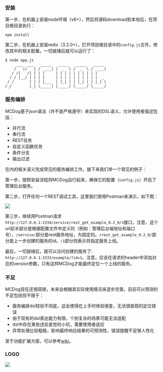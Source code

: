 ### 安装

第一步，在机器上安装node环境（v6+），然后将源码download到本地后，在项目根目录执行：

```
npm install
```

第二步，在机器上安装redis（3.2.0+），打开项目根目录中的`config.js`文件，修改其中的相关配置。一切就绪后就可以运行了：

```
$ node app.js
     ___  ___   _____   _____   _____   _____
    /   |/   | /  ___| |  _  \ /  _  \ /  ___|
   / /|   /| | | |     | | | | | | | | | |
  / / |__/ | | | |     | | | | | | | | | |  _
 / /       | | | |___  | |_| | | |_| | | |_| |
/_/        |_| \_____| |_____/ \_____/ \_____/

```

### 服务编排

MCDog基于json语法（并不是严格遵守）来实现的DSL语义，允许使用者描述包括：

- 并行流
- 串行流
- REST任务
- 自定义函数任务
- 条件分支
- 输出过滤

在内的相关语义完成常见的服务编排工作。接下来我们举一个常见的例子：

第一步，按照安装流程将MCDog运行起来，确保它的配置（`config.js`）开启了管理后台服务。

第二步，打开任何一个REST调试工具，这里我们使用Postman来演示，如下图：

![](https://github.com/kazaff/mosquito-coil-dog/blob/master/docs/create.png)

第三步，继续用Postman请求`http://127.0.0.1:2334/service/rest_get_example_0.2_0/1`接口，注意，这个url前半部分是根据配置文件中定义的（例如：管理后台端地址和端口号），`/service/`部分是rest服务地址，为固定的。`/rest_get_example_0.2_0/`部分是上一步创建的服务的id。`/1`部分则表示将指定服务上线。

最后，一切就绪后，就可以访问创建的服务了: `http://127.0.0.1:2333/example/?id=1`，注意，应该在请求的header中添加对应的version参数，只有这样MCDog才能最终定位一个上线的服务。

### 不足

MCDog现在还很简陋，未来会根据其实际使用情况来逐步完善。目前可以预测的不足包括但不限于：

- 服务编排dsl校验不彻底，这会使得在上手时体验很差，无法很直观的定位错误
- 由于现有的dsl表达能力有限，个别复杂的场景可能无法适配
- dsl中存在某些违反直觉的小坑，需要使用者适应
- 异常处理比较粗糙，影响最终响应结果的可预测性，错误提醒不足够人性化

至于功能扩展方面，可以参考[wiki](https://github.com/kazaff/mosquito-coil-dog/wiki)。

### LOGO

![](https://github.com/kazaff/mosquito-coil-dog/blob/master/docs/logo.png)

